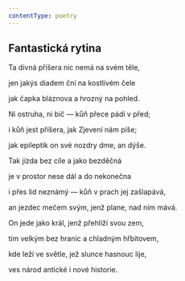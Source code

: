 ```yaml
---
contentType: poetry
---
```


<section>

## Fantastická rytina

Ta divná příšera nic nemá na svém těle,

jen jakýs diadem ční na kostlivém čele

jak čapka bláznova a hrozný na pohled.

Ni ostruha, ni bič — kůň přece pádí v před;

i kůň jest příšera, jak Zjevení nám píše;

jak epileptik on své nozdry dme, an dýše.

Tak jízda bez cíle a jako bezděčná

je v prostor nese dál a do nekonečna

i přes lid neznámý — kůň v prach jej zašlapává,

an jezdec mečem svým, jenž plane, nad ním mává.

On jede jako král, jenž přehlíží svou zem,

tím velkým bez hranic a chladným hřbitovem,

kde leží ve světle, jež slunce hasnouc lije,

ves národ antické i nové historie.

</section>
